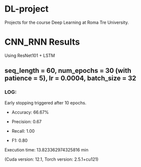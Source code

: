 # DL-project
Projects for the course Deep Learning at Roma Tre University.

# CNN_RNN Results
Using ResNet101 + LSTM
## seq_length = 60, num_epochs = 30 (with patience = 5), lr = 0.0004, batch_size = 32
### LOG:
Early stopping triggered after 10 epochs.

- Accuracy: 66.67%

- Precision: 0.67

- Recall: 1.00

- F1: 0.80

Execution time: 13.823362974325816 min

(Cuda version: 12.1, Torch version: 2.5.1+cu121)